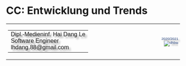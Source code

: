 <!-- .slide: data-background="media/Cloud1.jpg" -->
# CC: Entwicklung und Trends

<table style="color: #1f3d7a; font-family: Impact, Charcoal, sans-serif; font-size: 70%; text-shadow: 5px 5px 4px rgba(150, 150, 150, 1);">
  <tr>
    <td style="border: none; text-align: left;">
      <table>
        <tr>
          <td nowrap>
          Dipl.-Medieninf. Hai Dang Le<br>
          Software Engineer<br>
          lhdang.88@gmail.com<br>
          </td>
        </tr>
      </table>
    <td style="border: none; width: 40%;"></td>
    <td style="border: none; text-align: right;" nowrap>
      2020/2021<br>
      <img src="media/dhbw.svg" alt="dhbw"/>
    </td>
  </tr>

</table>
